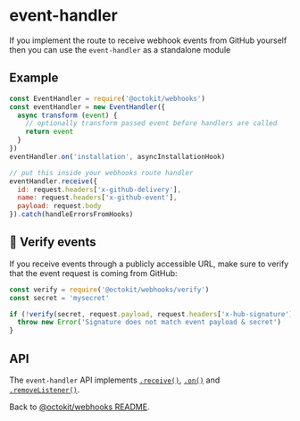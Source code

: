 # event-handler

If you implement the route to receive webhook events from GitHub yourself then you can use the `event-handler` as a standalone module

## Example

```js
const EventHandler = require('@octokit/webhooks')
const eventHandler = new EventHandler({
  async transform (event) {
    // optionally transform passed event before handlers are called
    return event
  }
})
eventHandler.on('installation', asyncInstallationHook)

// put this inside your webhooks route handler
eventHandler.receive({
  id: request.headers['x-github-delivery'],
  name: request.headers['x-github-event'],
  payload: request.body
}).catch(handleErrorsFromHooks)
```

## 🚨 Verify events

If you receive events through a publicly accessible URL, make sure to verify that the event request is coming from GitHub:

```js
const verify = require('@octokit/webhooks/verify')
const secret = 'mysecret'

if (!verify(secret, request.payload, request.headers['x-hub-signature'])) {
  throw new Error('Signature does not match event payload & secret')
}
```

## API

The `event-handler` API implements [`.receive()`](../#webhooksreceive), [`.on()`](../#webhookson) and [`.removeListener()`](../#webhooksremovelistener).

Back to [@octokit/webhooks README](..).
